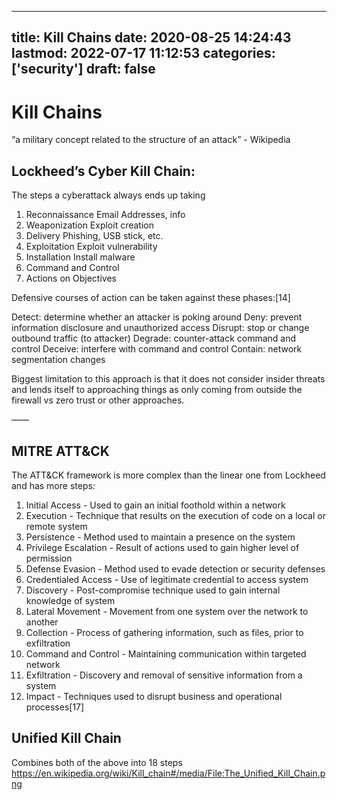 
---
title: Kill Chains
date: 2020-08-25 14:24:43
lastmod: 2022-07-17 11:12:53
categories: ['security']
draft: false
---


# Kill Chains
“a military concept related to the structure of an attack” - Wikipedia


## Lockheed’s Cyber Kill Chain:
The steps a cyberattack always ends up taking

1. Reconnaissance
	Email Addresses, info
2. Weaponization
	Exploit creation
3. Delivery
	Phishing, USB stick, etc.
4. Exploitation
	Exploit vulnerability
5. Installation
	Install malware
6. Command and Control
7. Actions on Objectives


Defensive courses of action can be taken against these phases:[14]

Detect: determine whether an attacker is poking around
Deny: prevent information disclosure and unauthorized access
Disrupt: stop or change outbound traffic (to attacker)
Degrade: counter-attack command and control
Deceive: interfere with command and control
Contain: network segmentation changes

Biggest limitation to this approach is that it does not consider insider threats and lends itself to approaching things as only coming from outside the firewall vs zero trust or other approaches.

——

## MITRE ATT&CK

The ATT&CK framework is more complex than the linear one from Lockheed and has more steps:

1. Initial Access - Used to gain an initial foothold within a network
2. Execution - Technique that results on the execution of code on a local or remote system
3. Persistence - Method used to maintain a presence on the system
4. Privilege Escalation - Result of actions used to gain higher level of permission
5. Defense Evasion - Method used to evade detection or security defenses
6. Credentialed Access - Use of legitimate credential to access system
7. Discovery - Post-compromise technique used to gain internal knowledge of system
8. Lateral Movement - Movement from one system over the network to another
9. Collection - Process of gathering information, such as files, prior to exfiltration
10. Command and Control - Maintaining communication within targeted network
11. Exfiltration - Discovery and removal of sensitive information from a system
12. Impact - Techniques used to disrupt business and operational processes[17]


## Unified Kill Chain
Combines both of the above into 18 steps
https://en.wikipedia.org/wiki/Kill_chain#/media/File:The_Unified_Kill_Chain.png

<!-- #public #security -->

<!-- {BearID:090B5FC9-C301-4D77-81C9-10DEA29794D1-5563-000003A3D605FA71} -->
